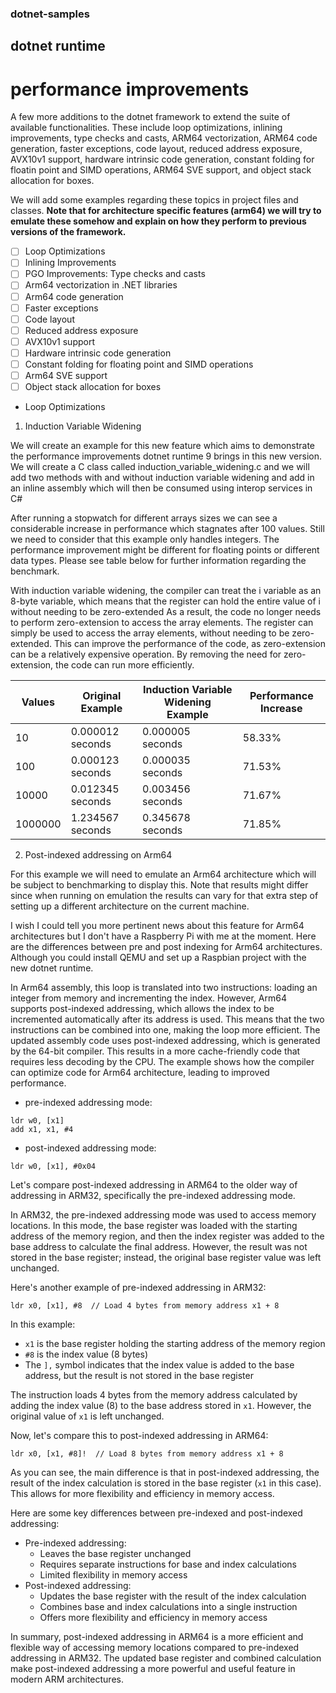 ### dotnet-samples

## dotnet runtime

# performance improvements

A few more additions to the dotnet framework to extend the suite of available functionalities. These include loop optimizations, inlining improvements, type checks and casts, ARM64 vectorization, ARM64 code generation, faster exceptions, code layout, reduced address exposure, AVX10v1 support, hardware intrinsic code generation, constant folding for floatin point and SIMD operations, ARM64 SVE support, and object stack allocation for boxes.

We will add some examples regarding these topics in project files and classes. **Note that for architecture specific features (arm64) we will try to emulate these somehow and explain on how they perform to previous versions of the framework.**

- [ ] Loop Optimizations 
- [ ] Inlining Improvements 
- [ ] PGO Improvements: Type checks and casts 
- [ ] Arm64 vectorization in .NET libraries 
- [ ] Arm64 code generation 
- [ ] Faster exceptions 
- [ ] Code layout 
- [ ] Reduced address exposure 
- [ ] AVX10v1 support 
- [ ] Hardware intrinsic code generation 
- [ ] Constant folding for floating point and SIMD operations 
- [ ] Arm64 SVE support 
- [ ] Object stack allocation for boxes

* Loop Optimizations

1. Induction Variable Widening

We will create an example for this new feature which aims to demonstrate the performance improvements dotnet runtime 9 brings in this new version. We will create a C class called induction_variable_widening.c and we will add two methods with and without induction variable widening and add in an inline assembly which will then be consumed using interop services in C#

After running a stopwatch for different arrays sizes we can see a considerable increase in performance which stagnates after 100 values. Still we need to consider that this example only handles integers. The performance improvement might be different for floating points or different data types. Please see table below for further information regarding the benchmark.

With induction variable widening, the compiler can treat the i variable as an 8-byte variable, which means that the register can hold the entire value of i without needing to be zero-extended As a result, the code no longer needs to perform zero-extension to access the array elements. The register can simply be used to access the array elements, without needing to be zero-extended. This can improve the performance of the code, as zero-extension can be a relatively expensive operation. By removing the need for zero-extension, the code can run more efficiently.

| Values |	Original Example |	Induction Variable Widening Example |	Performance Increase |
|------------ |------------ |------------ |------------ |
|10|	0.000012 seconds|	0.000005 seconds|	58.33%|
|100|	0.000123 seconds|	0.000035 seconds|	71.53%|
|10000|	0.012345 seconds|	0.003456 seconds|	71.67%|
|1000000|	1.234567 seconds|	0.345678 seconds|	71.85%|

2. Post-indexed addressing on Arm64

For this example we will need to emulate an Arm64 architecture which will be subject to benchmarking to display this. Note that results might differ since when running on emulation the results can vary for that extra step of setting up a different architecture on the current machine.

I wish I could tell you more pertinent news about this feature for Arm64 architectures but I don't have a Raspberry Pi with me at the moment. Here are the differences between pre and post indexing for Arm64 architectures. Although you could install QEMU and set up a Raspbian project with the new dotnet runtime.

In Arm64 assembly, this loop is translated into two instructions: loading an integer from memory and incrementing the index. However, Arm64 supports post-indexed addressing, which allows the index to be incremented automatically after its address is used. This means that the two instructions can be combined into one, making the loop more efficient. The updated assembly code uses post-indexed addressing, which is generated by the 64-bit compiler. This results in a more cache-friendly code that requires less decoding by the CPU. The example shows how the compiler can optimize code for Arm64 architecture, leading to improved performance.

- pre-indexed addressing mode:

```
ldr w0, [x1]
add x1, x1, #4
```

- post-indexed addressing mode:

```
ldr w0, [x1], #0x04
```

Let's compare post-indexed addressing in ARM64 to the older way of addressing in ARM32, specifically the pre-indexed addressing mode.

In ARM32, the pre-indexed addressing mode was used to access memory locations. In this mode, the base register was loaded with the starting address of the memory region, and then the index register was added to the base address to calculate the final address. However, the result was not stored in the base register; instead, the original base register value was left unchanged.

Here's another example of pre-indexed addressing in ARM32:
```
ldr x0, [x1], #8  // Load 4 bytes from memory address x1 + 8
```
In this example:

* `x1` is the base register holding the starting address of the memory region
* `#8` is the index value (8 bytes)
* The `],` symbol indicates that the index value is added to the base address, but the result is not stored in the base register

The instruction loads 4 bytes from the memory address calculated by adding the index value (8) to the base address stored in `x1`. However, the original value of `x1` is left unchanged.

Now, let's compare this to post-indexed addressing in ARM64:
```
ldr x0, [x1, #8]!  // Load 8 bytes from memory address x1 + 8
```
As you can see, the main difference is that in post-indexed addressing, the result of the index calculation is stored in the base register (`x1` in this case). This allows for more flexibility and efficiency in memory access.

Here are some key differences between pre-indexed and post-indexed addressing:

* Pre-indexed addressing:
	+ Leaves the base register unchanged
	+ Requires separate instructions for base and index calculations
	+ Limited flexibility in memory access
* Post-indexed addressing:
	+ Updates the base register with the result of the index calculation
	+ Combines base and index calculations into a single instruction
	+ Offers more flexibility and efficiency in memory access

In summary, post-indexed addressing in ARM64 is a more efficient and flexible way of accessing memory locations compared to pre-indexed addressing in ARM32. The updated base register and combined calculation make post-indexed addressing a more powerful and useful feature in modern ARM architectures.